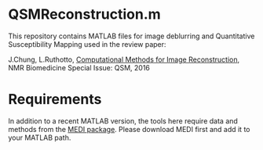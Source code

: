 # QSMReconstruction.m

This repository contains MATLAB files for image deblurring and Quantitative Susceptibility Mapping used in the review paper:

J.Chung, L.Ruthotto, [Computational Methods for Image Reconstruction](http://dx.doi.org/10.1002/nbm.3545), NMR Biomedicine Special Issue: QSM, 2016

# Requirements

In addition to a recent MATLAB version, the tools here require data and methods from the [MEDI package](http://weill.cornell.edu/mri/pages/qsm.html). Please download MEDI first and add it to your MATLAB path.  


